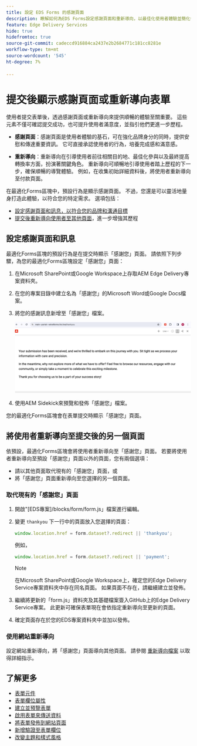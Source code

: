 ```yaml
---
title: 設定 EDS Forms 的感謝頁面
description: 瞭解如何為EDS Forms設定感謝頁面和重新導向，以最佳化使用者體驗並簡化使用者歷程。
feature: Edge Delivery Services
hide: true
hidefromtoc: true
source-git-commit: cadeccd916884ca2437e2b2684771c181cc8281e
workflow-type: tm+mt
source-wordcount: '545'
ht-degree: 7%

---
```



# 提交後顯示感謝頁面或重新導向表單

使用者提交表單後，透過感謝頁面或重新導向來提供順暢的體驗至關重要。 這些元素不僅可確認提交成功，也可提升使用者滿意度，並指引他們更進一步歷程。

* **感謝頁面**：感謝頁面是使用者體驗的基石，可在強化品牌身分的同時，提供安慰和傳達重要資訊。 它可直接承認使用者的行為，培養完成感和滿意感。

* **重新導向**：重新導向在引導使用者前往相關目的地、最佳化參與以及最終提高轉換率方面，扮演著關鍵角色。 重新導向可順暢地引導使用者踏上歷程的下一步，確保順暢的導覽體驗。 例如，在收集初始詳細資料後，將使用者重新導向至付款頁面。

在最適化Forms區塊中，預設行為是顯示感謝頁面。 不過，您還是可以靈活地量身打造此體驗，以符合您的特定需求。 選項包括：

* [設定感謝頁面和訊息，以符合您的品牌和溝通目標](#configuring-the-thank-you-page-and-message)
* [提交後重新導向使用者至其他頁面](#redirect-users-to-another-page-post-submission)，進一步增強其歷程

## 設定感謝頁面和訊息

最適化Forms區塊的預設行為是在提交時顯示「感謝您」頁面。 請依照下列步驟，為您的最適化Forms區塊設定「感謝您」頁面：

1. 在Microsoft SharePoint或Google Workspace上存取AEM Edge Delivery專案資料夾。
1. 在您的專案目錄中建立名為「感謝您」的Microsoft Word或Google Docs檔案。
1. 將您的感謝訊息新增至「感謝您」檔案。 </br>

   ![感謝頁面範例](/help/edge/assets/sample-thankyou-page.png)

1. 使用AEM Sidekick來預覽和發佈「感謝您」檔案。

您的最適化Forms區塊會在表單提交時顯示「感謝您」頁面。

## 將使用者重新導向至提交後的另一個頁面

依預設，最適化Forms區塊會將使用者重新導向至「感謝您」頁面。 若要將使用者重新導向至預設「感謝您」頁面以外的頁面，您有兩個選項：

* 請以其他頁面取代現有的「感謝您」頁面，或
* 將「感謝您」頁面重新導向至您選擇的另一個頁面。

### 取代現有的「感謝您」頁面

1. 開啟&quot;[EDS專案]/blocks/form/form.js」檔案進行編輯。
1. 變更 `thankyou` 下一行中的頁面放入您選擇的頁面：

   ```JavaScript
   window.location.href = form.dataset?.redirect || 'thankyou';
   ```

   例如，

   ```JavaScript
   window.location.href = form.dataset?.redirect || 'payment';
   ```

   >[!NOTE]
   >
   > 在Microsoft SharePoint或Google Workspace上，確定您的Edge Delivery Service專案資料夾中存在同名頁面。 如果頁面不存在，請繼續建立並發佈。

1. 繼續將更新的「form.js」資料夾及其基礎檔案簽入GitHub上的Edge Delivery Service專案。 此更新可確保表單現在會依指定重新導向至更新的頁面。

1. 確定頁面存在於您的EDS專案資料夾中並加以發佈。


### 使用網站重新導向

設定網站重新導向，將「感謝您」頁面導向其他頁面。 請參閱 [重新導向檔案](https://www.aem.live/docs/redirects) 以取得詳細指示。

## 了解更多

* [表單元件](/help/edge/docs/forms/form-components.md)
* [表單欄位屬性](/help/edge/docs/forms/eds-form-field-properties)
* [建立並預覽表單](/help/edge/docs/forms/create-forms.md)
* [啟用表單來傳送資料](/help/edge/docs/forms/submit-forms.md)
* [將表單發佈到網站頁面](/help/edge/docs/forms/publish-eds-forms.md)
* [新增驗證至表單欄位](/help/edge/docs/forms/validate-forms.md)
* [改變主題和樣式風格](/help/edge/docs/forms/style-theme-forms.md)
